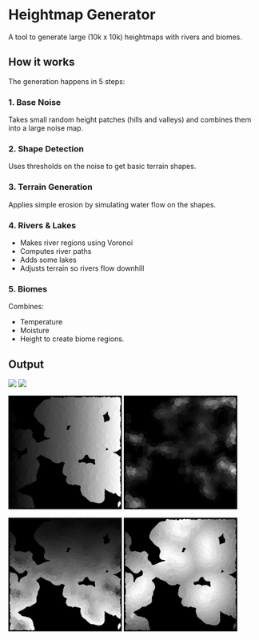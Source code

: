 # Heightmap Generator

A tool to generate large (10k x 10k) heightmaps with rivers and biomes.

## How it works

The generation happens in 5 steps:

### 1. Base Noise
Takes small random height patches (hills and valleys) and combines them into a large noise map.

### 2. Shape Detection
Uses thresholds on the noise to get basic terrain shapes.

### 3. Terrain Generation
Applies simple erosion by simulating water flow on the shapes.

### 4. Rivers & Lakes
- Makes river regions using Voronoi
- Computes river paths
- Adds some lakes
- Adjusts terrain so rivers flow downhill

### 5. Biomes
Combines:
- Temperature 
- Moisture 
- Height
to create biome regions.

## Output

<p float="left">
  <img src="/example/terrain.png" width="45%"/>
  <img src="/example/rivers.png" width="45%"/> 
</p>

<p float="left">
  <img src="/example/cells.png" width="45%"/>
  <img src="/example/altitude.png" width="45%"/> 
</p>

<p float="left">
  <img src="/example/temperature.png" width="45%"/>
  <img src="/example/moisture.png" width="45%"/> 
</p>

